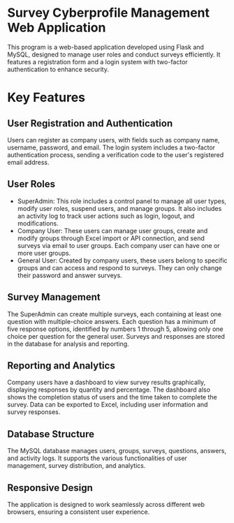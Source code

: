 # Survey Cyberprofile Management Web Application
This program is a web-based application developed using Flask and MySQL, designed to manage user roles and conduct surveys efficiently. It features a registration form and a login system with two-factor authentication to enhance security.


# Key Features

## User Registration and Authentication
  Users can register as company users, with fields such as company name, username, password, and email.
  The login system includes a two-factor authentication process, sending a verification code to the user's registered email address.

## User Roles
  + SuperAdmin: This role includes a control panel to manage all user types, modify user roles, suspend users, and manage groups. It also includes an activity log to track user actions such as login, logout, and modifications.
  + Company User: These users can manage user groups, create and modify groups through Excel import or API connection, and send surveys via email to user groups. Each company user can have one or more user groups.
  + General User: Created by company users, these users belong to specific groups and can access and respond to surveys. They can only change their password and answer surveys.

## Survey Management
The SuperAdmin can create multiple surveys, each containing at least one question with multiple-choice answers.
Each question has a minimum of five response options, identified by numbers 1 through 5, allowing only one choice per question for the general user.
Surveys and responses are stored in the database for analysis and reporting.

## Reporting and Analytics
Company users have a dashboard to view survey results graphically, displaying responses by quantity and percentage.
The dashboard also shows the completion status of users and the time taken to complete the survey.
Data can be exported to Excel, including user information and survey responses.

## Database Structure
The MySQL database manages users, groups, surveys, questions, answers, and activity logs.
It supports the various functionalities of user management, survey distribution, and analytics.

## Responsive Design
The application is designed to work seamlessly across different web browsers, ensuring a consistent user experience.
